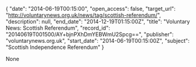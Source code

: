 {
  "date": "2014-06-19T00:15:00", 
  "open_access": false, 
  "target_url": "http://voluntarynews.org.uk/news/tag/scottish-referendum/", 
  "description": null, 
  "end_date": "2014-12-19T01:15:00Z", 
  "title": "Voluntary News: Scottish Referendum", 
  "record_id": "20140619T001500/AY+bjnPXhDmYEBWmU2Spcg==", 
  "publisher": "voluntarynews.org.uk", 
  "start_date": "2014-06-19T00:15:00Z", 
  "subject": "Scottish Independence Referendum"
}

None